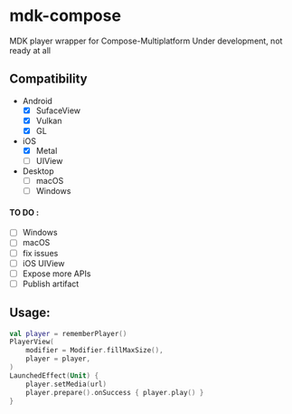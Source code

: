 # mdk-compose
MDK player wrapper for Compose-Multiplatform
Under development, not ready at all

## Compatibility
- Android
    - [x] SufaceView
    - [x] Vulkan
    - [x] GL
- iOS
    - [x] Metal
    - [ ] UIView
- Desktop
    - [ ] macOS
    - [ ] Windows

#### TO DO :
- [ ] Windows
- [ ] macOS
- [ ] fix issues
- [ ] iOS UIView
- [ ] Expose more APIs
- [ ] Publish artifact

## Usage:
``` kotlin
val player = rememberPlayer()
PlayerView(
    modifier = Modifier.fillMaxSize(),
    player = player,
)
LaunchedEffect(Unit) {
    player.setMedia(url)
    player.prepare().onSuccess { player.play() }
}